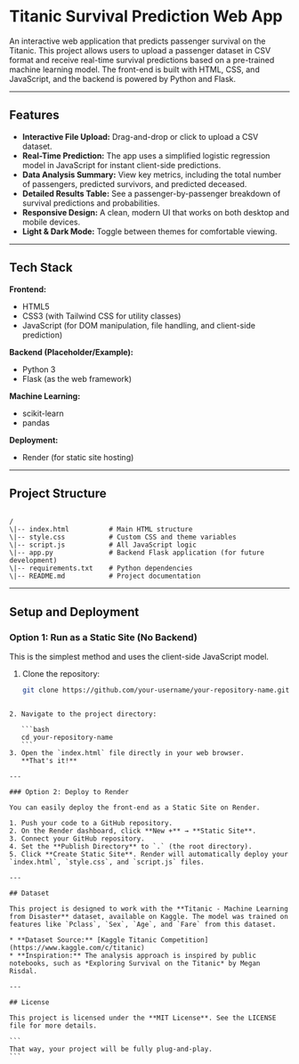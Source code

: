 
# Titanic Survival Prediction Web App

An interactive web application that predicts passenger survival on the Titanic. This project allows users to upload a passenger dataset in CSV format and receive real-time survival predictions based on a pre-trained machine learning model. The front-end is built with HTML, CSS, and JavaScript, and the backend is powered by Python and Flask.

---

## Features

- **Interactive File Upload:** Drag-and-drop or click to upload a CSV dataset.
- **Real-Time Prediction:** The app uses a simplified logistic regression model in JavaScript for instant client-side predictions.
- **Data Analysis Summary:** View key metrics, including the total number of passengers, predicted survivors, and predicted deceased.
- **Detailed Results Table:** See a passenger-by-passenger breakdown of survival predictions and probabilities.
- **Responsive Design:** A clean, modern UI that works on both desktop and mobile devices.
- **Light & Dark Mode:** Toggle between themes for comfortable viewing.

---

## Tech Stack

**Frontend:**
- HTML5
- CSS3 (with Tailwind CSS for utility classes)
- JavaScript (for DOM manipulation, file handling, and client-side prediction)

**Backend (Placeholder/Example):**
- Python 3
- Flask (as the web framework)

**Machine Learning:**
- scikit-learn
- pandas

**Deployment:**
- Render (for static site hosting)

---

## Project Structure

```

/
\|-- index.html          # Main HTML structure
\|-- style.css           # Custom CSS and theme variables
\|-- script.js           # All JavaScript logic
\|-- app.py              # Backend Flask application (for future development)
\|-- requirements.txt    # Python dependencies
\|-- README.md           # Project documentation

````

---

## Setup and Deployment

### Option 1: Run as a Static Site (No Backend)
This is the simplest method and uses the client-side JavaScript model.

1. Clone the repository:
   ```bash
   git clone https://github.com/your-username/your-repository-name.git
````

2. Navigate to the project directory:

   ```bash
   cd your-repository-name
   ```
3. Open the `index.html` file directly in your web browser.
   **That's it!**

---

### Option 2: Deploy to Render

You can easily deploy the front-end as a Static Site on Render.

1. Push your code to a GitHub repository.
2. On the Render dashboard, click **New +** → **Static Site**.
3. Connect your GitHub repository.
4. Set the **Publish Directory** to `.` (the root directory).
5. Click **Create Static Site**. Render will automatically deploy your `index.html`, `style.css`, and `script.js` files.

---

## Dataset

This project is designed to work with the **Titanic - Machine Learning from Disaster** dataset, available on Kaggle. The model was trained on features like `Pclass`, `Sex`, `Age`, and `Fare` from this dataset.

* **Dataset Source:** [Kaggle Titanic Competition](https://www.kaggle.com/c/titanic)
* **Inspiration:** The analysis approach is inspired by public notebooks, such as *Exploring Survival on the Titanic* by Megan Risdal.

---

## License

This project is licensed under the **MIT License**. See the LICENSE file for more details.

```
That way, your project will be fully plug-and-play.
```
